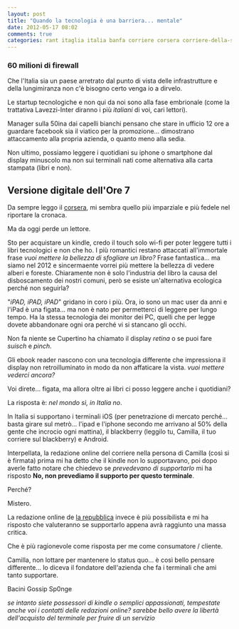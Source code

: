 ```yaml
---
layout: post
title: "Quando la tecnologia è una barriera... mentale"
date: 2012-05-17 08:02
comments: true
categories: rant itaglia italia banfa corriere corsera corriere-della-sera quotidiani amazon kindle kindle-touch repubblica
---
```


### 60 milioni di firewall

Che l'Italia sia un paese arretrato dal punto di vista delle infrastrutture e
della lungimiranza non c'è bisogno certo venga io a dirvelo.

Le startup tecnologiche e non qui da noi sono alla fase embrionale (come la
trattativa Lavezzi-Inter diranno i più _italiani_ di voi, cari lettori). 

Manager sulla 50ina dai capelli bianchi pensano che stare in ufficio 12 ore a
guardare facebook sia il viatico per la promozione... dimostrano attaccamento
alla propria azienda, o quanto meno alla sedia.

Non ultimo, possiamo leggere i quotidiani su iphone o smartphone dal display
minuscolo ma non sui terminali nati come alternativa alla carta stampata (libri
e non).

## Versione digitale dell'Ore 7

Da sempre leggo il [corsera](http://www.corriere.it), mi sembra quello più imparziale e più fedele nel riportare la cronaca.

Ma da oggi perde un lettore.

Sto per acquistare un kindle, credo il touch solo wi-fi per poter leggere tutti
i libri tecnologici e non che ho.
I più romantici restano attaccati all'immortale frase _vuoi mettere la bellezza
di sfogliare un libro?_ 
Frase fantastica... ma siamo nel 2012 e sincermaente vorrei più mettere la bellezza di vedere alberi e foreste. 
Chiaramente non è solo l'industria del libro la causa del disboscamento dei
nostri comuni, però se esiste un'alternativa ecologica perché non seguirla?

"_iPAD, iPAD, iPAD_" gridano in coro i più. Ora, io sono un mac user da anni e
l'iPad è una figata... ma non è nato per permetterci di leggere per lungo
tempo. Ha la stessa tecnologia dei monitor dei PC, quelli che per legge dovete
abbandonare ogni ora perché vi si stancano gli occhi.

Non fa niente se Cupertino ha chiamato il display _retina_ o se puoi fare
_suisch_ e _pinch_. 

Gli ebook reader nascono con una tecnologia differente che impressiona il
display non retroilluminato in modo da non affaticare la vista. _vuoi mettere
vederci ancora?_

Voi direte... figata, ma allora oltre ai libri ci posso leggere anche i quotidiani? 

La risposta è: _nel mondo sì, in Italia no_.

In Italia si supportano i terminali iOS (per penetrazione di mercato perché...
basta girare sul metrò... l'ipad e l'iphone secondo me arrivano al 50% della
gente che incrocio ogni mattina), il blackberry (leggilo tu, Camilla, il tuo
corriere sul blackberry) e Android.

Interpellata, la redazione online del corriere nella persona di Camilla (così
si è firmata) prima mi ha detto che il kindle non lo supportavano, poi dopo
averle fatto notare che chiedevo se _prevedevano di supportarlo_ mi ha risposto
**No, non prevediamo il supporto per questo terminale**.

Perché?

Mistero.

La redazione online de [la repubblica](http://www.repubblica.it) invece è più
possibilista e mi ha risposto che valuteranno se supportarlo appena avrà
raggiunto una massa critica.

Che è più ragionevole come risposta per me come consumatore / cliente.

Camilla, non lottare per mantenere lo status quo... è così bello pensare
differente... lo diceva il fondatore dell'azienda che fa i terminali che ami
tanto supportare.

Bacini
Gossip Sp0nge

_se intanto siete possessori di kindle o semplici appassionati, tempestate
anche voi i contatti delle redazioni online? sarebbe bello avere la libertà
dell'acquisto del terminale per fruire di un servizio_
